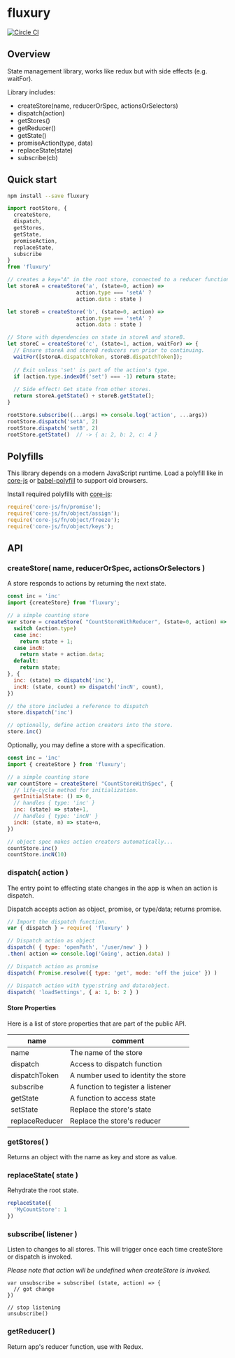 # fluxury

[![Circle CI](https://circleci.com/gh/formula/fluxury/tree/master.svg?style=svg)](https://circleci.com/gh/formula/fluxury/tree/master)

## Overview

State management library, works like redux but with side effects (e.g. waitFor).

Library includes:

  - createStore(name, reducerOrSpec, actionsOrSelectors)
  - dispatch(action)
  - getStores()
  - getReducer()
  - getState()
  - promiseAction(type, data)
  - replaceState(state)
  - subscribe(cb)

## Quick start

```sh
npm install --save fluxury
```

```js
import rootStore, {
  createStore,
  dispatch,
  getStores,
  getState,
  promiseAction,
  replaceState,
  subscribe
}
from 'fluxury'

// creates a key="A" in the root store, connected to a reducer function.
let storeA = createStore('a', (state=0, action) => 
                      action.type === 'setA' ? 
                      action.data : state )

let storeB = createStore('b', (state=0, action) => 
                      action.type === 'setA' ? 
                      action.data : state )

// Store with dependencies on state in storeA and storeB.
let storeC = createStore('c', (state=1, action, waitFor) => {
  // Ensure storeA and storeB reducers run prior to continuing.
  waitFor([storeA.dispatchToken, storeB.dispatchToken]);
  
  // Exit unless 'set' is part of the action's type.
  if (action.type.indexOf('set') === -1) return state;
  
  // Side effect! Get state from other stores.
  return storeA.getState() + storeB.getState();
}

rootStore.subscribe((...args) => console.log('action', ...args))
rootStore.dispatch('setA', 2)
rootStore.dispatch('setB', 2)
rootStore.getState()  // -> { a: 2, b: 2, c: 4 }
```

## Polyfills

This library depends on a modern JavaScript runtime. Load a polyfill like in [core-js](https://github.com/zloirock/core-js#commonjs) or [babel-polyfill](http://babeljs.io/docs/usage/polyfill/) to support old browsers.

Install required polyfills with [core-js](https://github.com/zloirock/core-js):

```js
require('core-js/fn/promise');
require('core-js/fn/object/assign');
require('core-js/fn/object/freeze');
require('core-js/fn/object/keys');
```

## API

### createStore( name, reducerOrSpec, actionsOrSelectors )

A store responds to actions by returning the next state.

```js
const inc = 'inc'
import {createStore} from 'fluxury';

// a simple counting store
var store = createStore( "CountStoreWithReducer", (state=0, action) => {
  switch (action.type)
  case inc:
    return state + 1;
  case incN:
    return state + action.data;
  default:
    return state;
}, {
  inc: (state) => dispatch('inc'),
  incN: (state, count) => dispatch('incN', count),
})

// the store includes a reference to dispatch
store.dispatch('inc')

// optionally, define action creators into the store.
store.inc()
```

Optionally, you may define a store with a specification.

```js
const inc = 'inc'
import { createStore } from 'fluxury';

// a simple counting store
var countStore = createStore( "CountStoreWithSpec", {
  // life-cycle method for initialization.
  getInitialState: () => 0,
  // handles { type: 'inc' }
  inc: (state) => state+1,
  // handles { type: 'incN' }
  incN: (state, n) => state+n,
})

// object spec makes action creators automatically...
countStore.inc()
countStore.incN(10)
```

### dispatch( action )

The entry point to effecting state changes in the app is when an action is dispatch. 

Dispatch accepts action as object, promise, or type/data; returns promise.

```js
// Import the dispatch function.
var { dispatch } = require( 'fluxury' )

// Dispatch action as object
dispatch( { type: 'openPath', '/user/new' } )
.then( action => console.log('Going', action.data) )

// Dispatch action as promise
dispatch( Promise.resolve({ type: 'get', mode: 'off the juice' }) )

// Dispatch action with type:string and data:object.
dispatch( 'loadSettings', { a: 1, b: 2 } )

```

#### Store Properties

Here is a list of store properties that are part of the public API.

| name | comment |
|---------|------|
| name | The name of the store |
| dispatch | Access to dispatch function |
| dispatchToken | A number used to identity the store |
| subscribe | A function to tegister a listener |
| getState | A function to access state |
| setState | Replace the store's state |
| replaceReducer | Replace the store's reducer |

### getStores( )

Returns an object with the name as key and store as value.

### replaceState( state )

Rehydrate the root state.

```js
replaceState({
  'MyCountStore': 1
})
```

### subscribe( listener )

Listen to changes to all stores. This will trigger once each time createStore or dispatch is invoked.

_Please note that action will be undefined when createStore is invoked._

```
var unsubscribe = subscribe( (state, action) => {
  // got change
})

// stop listening
unsubscribe()
```
### getReducer( )

Return app's reducer function, use with Redux.
